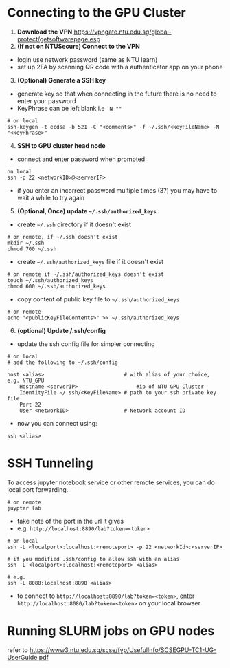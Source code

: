 # Connecting to the GPU Cluster

 1. **Download the VPN**
https://vpngate.ntu.edu.sg/global-protect/getsoftwarepage.esp
2. **(If not on NTUSecure) Connect to the VPN**
- login use network password (same as NTU learn)
- set up 2FA by scanning QR code with a authenticator app on your phone
3. **(Optional) Generate a SSH key** 
- generate key so that when connecting in the future there is no need to enter your password
- KeyPhrase can be left blank i.e `-N ""`
```
# on local
ssh-keygen -t ecdsa -b 521 -C "<comments>" -f ~/.ssh/<keyFileName> -N "<keyPhrase>"
```
4. **SSH to GPU cluster head node**
- connect and enter password when prompted
```
on local
ssh -p 22 <networkID>@<serverIP>
```
- if you enter an incorrect password multiple times (3?) you may have to wait a while to try again

5. **(Optional, Once) update `~/.ssh/authorized_keys`**

- create `~/.ssh` directory if it doesn't exist
```
# on remote, if ~/.ssh doesn't exist
mkdir ~/.ssh 
chmod 700 ~/.ssh
```
- create `~/.ssh/authorized_keys` file if it doesn't exist
```
# on remote if ~/.ssh/authorized_keys doesn't exist
touch ~/.ssh/authorized_keys
chmod 600 ~/.ssh/authorized_keys
```
- copy content of public key file to `~/.ssh/authorized_keys`
```
# on remote
echo "<publicKeyFileContents>" >> ~/.ssh/authorized_keys
```

6. **(optional) Update /.ssh/config**
- update the ssh config file for simpler connecting
```
# on local
# add the following to ~/.ssh/config

host <alias> 						  # with alias of your choice, e.g. NTU_GPU
	Hostname <serverIP> 				  #ip of NTU GPU Cluster
	IdentityFile ~/.ssh/<KeyFileName> # path to your ssh private key file
	Port 22	
	User <networkID>                  # Network account ID	
```

- now you can connect using:
```
ssh <alias>
```

# SSH Tunneling
To access jupyter notebook service or other remote services, you can do local port forwarding.
```
# on remote
juypter lab
```
- take note of the port in the url it gives 
- e.g. `http://localhost:8890/lab?token=<token>`

```
# on local
ssh -L <localport>:localhost:<remoteport> -p 22 <networkId>:<serverIP>

# if you modified .ssh/config to allow ssh with an alias
ssh -L <localport>:localhost:<remoteport> <alias>

# e.g.
ssh -L 8080:localhost:8890 <alias>
```
- to connect to `http://localhost:8890/lab?token=<token>`, enter `http://localhost:8080/lab?token=<token>` on your local browser

# Running SLURM jobs on GPU nodes
refer to https://www3.ntu.edu.sg/scse/fyp/UsefulInfo/SCSEGPU-TC1-UG-UserGuide.pdf



